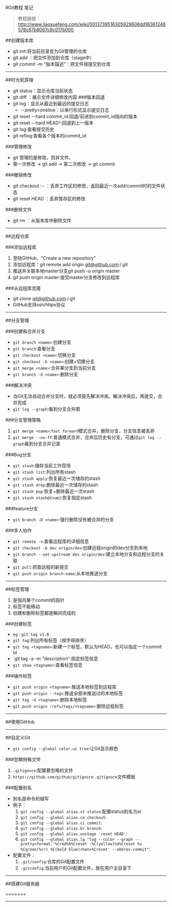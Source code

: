 ﻿#Git教程 笔记
> 教程链接：http://www.liaoxuefeng.com/wiki/0013739516305929606dd18361248578c67b8067c8c017b000

##创建版本库
+ git init:将当前目录变为Git管理的仓库
+ git add <filename>：把文件添加到仓库（stage中）
+ git commit -m "版本描述"：把文件按提交到仓库

---------------------
##时光机穿梭
+ git status：显示仓库当前状态
+ git diff <filename>：展示文件详细修改内容
###版本回退
+ git log：显示从最近到最远的提交日志
	+ --pretty=oneline：以单行形式显示提交日志
+ git reset --hard commit_id:回退/前进到commit_id指向的版本
+ git reset --hard HEAD^:回退到上一版本
+ git log:查看提交历史
+ git reflog:查看各个版本的commit_id

###管理修改
+ git 管理的是修改，而非文件。
+ 第一次修改 -> git add -> 第二次修改 -> git commit

###撤销修改
+ git checkout -- <filename>：丢弃工作区的修改，返回最近一次add/commit时的文件状态
+ git reset HEAD <filename>：丢弃暂存区的修改

###删除文件
+ git rm <filename>：从版本库中删除文件

--------------------
##远程仓库

###添加远程库
1. 登陆GitHub，“Create a new repository”
2. 添加远程库：git remote add origin git@github.com:<username>/<repository name>.git
3. 推送并关联本地master分支git push -u origin master
4. git push origin master:提交master分支修改到远程库

###从远程库克隆
+ git clone git@github.com:<username>/<repository name>.git
+ GitHub支持ssh/https协议

---------------------
##分支管理

###创建和合并分支
+ `git branch <name>`:创建分支
+ `git branch`:查看分支
+ `git checkout <name>`:切换分支
+ `git checkout -b <name>`:创建+切换分支
+ `git merge <name>`:合并某分支到当前分支
+ `git branch -d <name>`:删除分支

###解决冲突
+ 当Git无法自动合并分支时，就必须首先解决冲突。解决冲突后，再提交，合并完成
+ `git log --graph`:看到分支合并图

###分支管理策略
1. `git merge <name>`:`fast forward`模式合并，删除分支，分支信息被丢弃
2. `git merge --no-ff`:普通模式合并，合并后历史有分支，可通过`git log --graph`看到分支合并记录

###Bug分支
+ `git stash`:储存当前工作现场
+ `git stash list`:列出所有stash
+ `git stash apply`:恢复最近一次储存的stash
+ `git stash drop`:删除最近一次储存的stash
+ `git stash pop`:恢复+删除最近一次stash
+ `git stash stash@{num}`:恢复指定stash

###feature分支
+ `git branch -D <name>`:强行删除没有被合并的分支

###多人协作
+ `git remote -v`:查看远程库的详细信息
+ `git checkout -b dev origin/dev`:创建远程origin的dev分支到本地
+ `git branch --set-upstream dev origin/dev`:建立本地分支和远程分支的关联
+ `git pull`:抓取远程的新提交
+ `git push origin branch-name`:从本地推送分支

---------------------
##标签管理
1. 是指向某个commit的指针
2. 标签不能移动
3. 创建和删除标签都是瞬间完成的

###创建标签
+ `eg：git tag v1.0`
+ `git tag`:列出所有标签（按字母排序）
+ `git tag <tagname>`:新建一个标签，默认为HEAD，也可以指定一个commit id
+ `git tag -a <tagname> -m "description":指定标签信息
+ `git show <tagname>`:查看标签信息

###操作标签
+ `git push origin <tagname>`:推送本地标签到远程库
+ `git push origin --tags`:推送全部未推送过的本地标签
+ `git tag -d <tagname>`:删除本地标签
+ `git push origin :refs/tags/<tagname>`:删除远程标签

---------------------
##使用GitHub

---------------------
##自定义Git
+ `git config --global color.ui true`:让Git显示颜色

###忽略特殊文件
1. `.gitignore`:配置要忽略的文件
2. `https://github.com/github/gitignore`:`.gitignore`文件模板

###配置别名
+ 别名是命令的缩写
+ 例子：
	1. `git config --global alias.st status`:配置status别名为st
	2. `git config --global alias.co checkout`:
	3. `git config --global alias.ci commit`:
	4. `git config --global alias.br branch`:
	5. `git config --global alias.unstage 'reset HEAD'`:
	6. `git config --global alias.lg "log --color --graph --pretty=format:'%Cred%h%Creset -%C(yellow)%d%Creset %s %Cgreen(%cr) %C(bold blue)<%an>%Creset' --abbrev-commit"`:
+ 配置文件：
	1. `.git/config`:仓库的Git配置文件
	2. `.gitconfig`:当前用户的Git配置文件，放在用户主目录下

---------------------
##搭建Git服务器


=======

------------------
